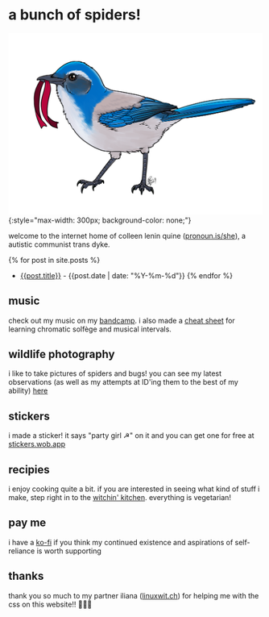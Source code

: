 # a bunch of spiders!

![a California Scrub Jay holding a red ribbon in its mouth, facing left](./img/scrub-jay.png){:style="max-width: 300px; background-color: none;"}

welcome to the internet home of colleen lenin quine ([pronoun.is/she](https://pronoun.is/she)), a autistic communist trans dyke.

{% for post in site.posts %}
- [{{post.title}}]({{post.url}}) - {{post.date | date: "%Y-%m-%d"}}
{% endfor %}

## music

check out my music on my [bandcamp](https://clquine.bandcamp.com). i also made a [cheat sheet](./files/solfège-chart.pdf) for learning chromatic solfège and musical intervals.

## wildlife photography

i like to take pictures of spiders and bugs! you can see my latest observations (as well as my attempts at ID'ing them to the best of my ability) [here](./🕷️.md)

## stickers

i made a sticker! it says "party girl ☭" on it and you can get one for free at [stickers.wob.app](https://stickers.wob.app)

## recipies

i enjoy cooking quite a bit. if you are interested in seeing what kind of stuff i make, step right in to the [witchin' kitchen](./recipes.md). everything is vegetarian!

## pay me

i have a [ko-fi](https://ko-fi.com/neonpixii) if you think my continued existence and aspirations of self-reliance is worth supporting

## thanks

thank you so much to my partner iliana ([linuxwit.ch](https://linuxwit.ch)) for helping me with the css on this website!! 💛💛💛
